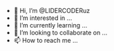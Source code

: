 - 👋 Hi, I’m @LIDERCODERuz
- 👀 I’m interested in ...
- 🌱 I’m currently learning ...
- 💞️ I’m looking to collaborate on ...
- 📫 How to reach me ...

<!---
LIDERCODERuz/LIDERCODERuz is a ✨ special ✨ repository because its `README.md` (this file) appears on your GitHub profile.
You can click the Preview link to take a look at your changes.
--->
